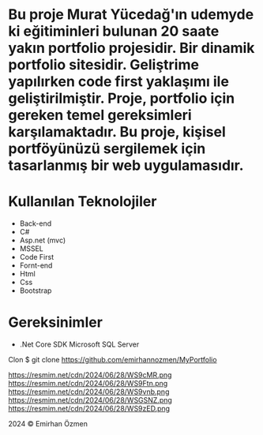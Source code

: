 # Bu proje Murat Yücedağ'ın udemyde ki eğitiminleri bulunan 20 saate yakın portfolio projesidir. Bir dinamik portfolio sitesidir. Geliştrime yapılırken code first yaklaşımı ile geliştirilmiştir. Proje, portfolio için gereken temel gereksimleri karşılamaktadır. Bu proje, kişisel portföyünüzü sergilemek için tasarlanmış bir web uygulamasıdır.
# Kullanılan Teknolojiler
* Back-end
* C#
* Asp.net (mvc)
* MSSEL
* Code First
* Fornt-end
* Html
* Css
* Bootstrap
# Gereksinimler
 * .Net Core SDK Microsoft SQL Server




Clon
$ git clone https://github.com/emirhannozmen/MyPortfolio



https://resmim.net/cdn/2024/06/28/WS9cMR.png
https://resmim.net/cdn/2024/06/28/WS9Ftn.png
https://resmim.net/cdn/2024/06/28/WS9vnb.png
https://resmim.net/cdn/2024/06/28/WSGSNZ.png
https://resmim.net/cdn/2024/06/28/WS9zED.png

2024 © Emirhan Özmen
